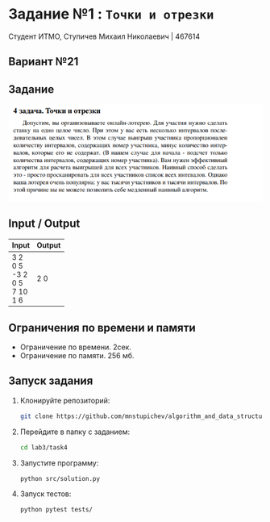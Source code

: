 # Задание №1 : `Точки и отрезки`

Студент ИТМО, Ступичев Михаил Николаевич | 467614

## Вариант №21

## Задание 
![img.png](task.png) 

## Input / Output 

| Input                                         | Output |
|-----------------------------------------------|--------|
| 3 2<br/>0 5<br/>-3 2<br/>0 5<br/>7 10<br/>1 6 | 2 0    |


## Ограничения по времени и памяти

- Ограничение по времени. 2сек.
- Ограничение по памяти. 256 мб.


## Запуск задания
1. Клонируйте репозиторий:
   ```bash
   git clone https://github.com/mnstupichev/algorithm_and_data_structures.git
   ```
2. Перейдите в папку с заданием:
   ```bash
   cd lab3/task4
   ```
3. Запустите программу:
   ```bash
   python src/solution.py
   ```

4. Запуск тестов:
   ```bash
   python pytest tests/
   ```